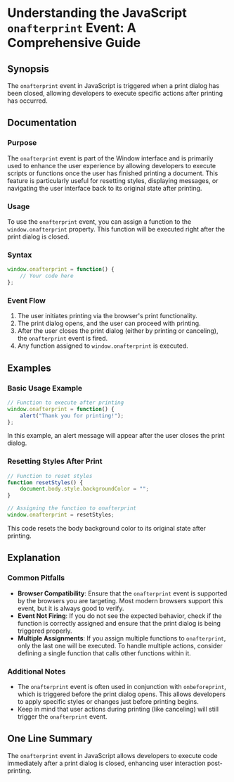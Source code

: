 <!--
Meta Description: # Understanding the JavaScript `onafterprint` Event: A Comprehensive Guide ## Synopsis The `onafterprint` event in JavaScript is triggered when a prin...
Meta Keywords: onafterprint, event, printing, function, print
-->

# Understanding the JavaScript `onafterprint` Event: A Comprehensive Guide

## Synopsis
The `onafterprint` event in JavaScript is triggered when a print dialog has been closed, allowing developers to execute specific actions after printing has occurred.

## Documentation
### Purpose
The `onafterprint` event is part of the Window interface and is primarily used to enhance the user experience by allowing developers to execute scripts or functions once the user has finished printing a document. This feature is particularly useful for resetting styles, displaying messages, or navigating the user interface back to its original state after printing.

### Usage
To use the `onafterprint` event, you can assign a function to the `window.onafterprint` property. This function will be executed right after the print dialog is closed.

### Syntax
```javascript
window.onafterprint = function() {
    // Your code here
};
```

### Event Flow
1. The user initiates printing via the browser's print functionality.
2. The print dialog opens, and the user can proceed with printing.
3. After the user closes the print dialog (either by printing or canceling), the `onafterprint` event is fired.
4. Any function assigned to `window.onafterprint` is executed.

## Examples
### Basic Usage Example
```javascript
// Function to execute after printing
window.onafterprint = function() {
    alert("Thank you for printing!");
};
```
In this example, an alert message will appear after the user closes the print dialog.

### Resetting Styles After Print
```javascript
// Function to reset styles
function resetStyles() {
    document.body.style.backgroundColor = "";
}

// Assigning the function to onafterprint
window.onafterprint = resetStyles;
```
This code resets the body background color to its original state after printing.

## Explanation
### Common Pitfalls
- **Browser Compatibility**: Ensure that the `onafterprint` event is supported by the browsers you are targeting. Most modern browsers support this event, but it is always good to verify.
- **Event Not Firing**: If you do not see the expected behavior, check if the function is correctly assigned and ensure that the print dialog is being triggered properly.
- **Multiple Assignments**: If you assign multiple functions to `onafterprint`, only the last one will be executed. To handle multiple actions, consider defining a single function that calls other functions within it.

### Additional Notes
- The `onafterprint` event is often used in conjunction with `onbeforeprint`, which is triggered before the print dialog opens. This allows developers to apply specific styles or changes just before printing begins.
- Keep in mind that user actions during printing (like canceling) will still trigger the `onafterprint` event.

## One Line Summary
The `onafterprint` event in JavaScript allows developers to execute code immediately after a print dialog is closed, enhancing user interaction post-printing.